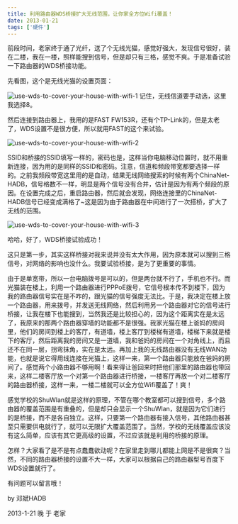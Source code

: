 ```yaml
---
title: 利用路由器WDS桥接扩大无线范围，让你家全方位Wifi覆盖！
date: 2013-01-21
tags: ['硬件']
---
```


前段时间，老家终于通了光纤，送了个无线光猫，感觉好强大，发现信号很好，装在二楼，我在一楼，照样能搜到信号，但是却只有三格，感觉不爽。于是准备试验一下路由器的WDS桥接功能。

先看图，这个是无线光猫的设置页面：

![use-wds-to-cover-your-house-with-wifi-1](/images/posts/use-wds-to-cover-your-house-with-wifi-01.png)
记住，无线信道要手动选，这里我选择8。

然后连接到路由器上，我用的是FAST FW153R，还有个TP-Link的，但是太老了，WDS设置不是很方便，所以就用FAST的这个来试验。

![use-wds-to-cover-your-house-with-wifi-2](/images/posts/use-wds-to-cover-your-house-with-wifi-02.png)

SSID和桥接的SSID填写一样的，密码也是，这样当你电脑移动位置时，就不用重新连接，因为用的是同样的SSID和密码。注意，信道和频段带宽都要选择一样的。之前我频段带宽这里用的是自动，结果无线网络搜索的时候有两个ChinaNet-HADB，信号格数不一样，明显是两个信号没有合并，估计是因为有两个频段的原因。在设置完成之后，重启路由器，然后就会发现，网络连接里的ChinaNet-HADB信号已经变成满格了~这是因为由于路由器在中间进行了一次搭桥，扩大了无线的范围。

![use-wds-to-cover-your-house-with-wifi-3](/images/posts/use-wds-to-cover-your-house-with-wifi-03.png)

哈哈，好了，WDS桥接试验成功！

这只是第一步，其实这样桥接对我来说并没有太大作用，因为原本就可以搜到三格信号，对网络的影响也没什么。我要试验桥接，是为了更重要的事情。

由于是单宽带，所以一台电脑拨号是可以的，但是两台就不行了，手机也不行。而光猫装在楼上，利用一个路由器进行PPPoE拨号，它信号根本传不到楼下，因为我的路由器信号实在是不咋的，跟光猫的信号强度无法比。于是，我决定在楼上放一个路由器，用来拨号，并发送无线网络，然后利用另一个路由器对它的信号进行桥接，让我在楼下也能搜到，当然我还是比较担心的，因为这个距离实在是太远了，我原来的那两个路由器穿墙的功能都不是很强。我家光猫在楼上爸妈的房间里，他们的房间到楼上的客厅，有道墙，楼上客厅到楼梯有道墙，楼梯下来就是楼下的客厅，然后距离我的房间又是一道墙，我和爸妈的房间在一个对角线上，而且还不在同一层，拐弯抹角，实在是太远。再加上我的无线路由器没有无线WAN功能，也就是说它得用线连接在光猫上，这样一来，第一个路由器只能放在爸妈的房间了。感觉两个小路由器不够用啊！看来得让爸回来时把他们那里的路由器也带回来，这样二楼客厅放一个对第一个路由器进行桥接，一楼客厅再放一个对二楼客厅的路由器桥接，这样一来，一楼二楼就可以全方位Wifi覆盖了！爽！

感觉学校的ShuWlan就是这样的原理，不管在哪个教室都可以搜到信号，多个路由器的覆盖范围是有重叠的，但是却只会显示一个ShuWlan，就是因为它们进行的是桥接，而不是各自独立。这样，只要第一个路由器有接入信号，其他路由器甚至只需要供电就行了，就可以无限扩大覆盖范围了。当然，学校的无线覆盖应该没有这么简单，应该有其它更高级的设置，不过应该就是利用的桥接的原理。

怎样？大家看了是不是有点蠢蠢欲动呢？在家里走到哪儿都能上网是不是很爽？当然，不同的路由器桥接的设置不大一样，大家可以根据自己的路由器型号百度下WDS设置就行了。

有问题可以留言哦！

by 邓斌HADB

2013-1-21 晚 于 老家
